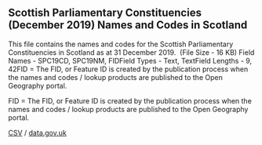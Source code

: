 ## Scottish Parliamentary Constituencies (December 2019) Names and Codes in Scotland

This file contains the names and codes for the Scottish Parliamentary Constituencies in Scotland as at 31 December 2019.  (File Size - 16 KB) Field Names - SPC19CD, SPC19NM, FIDField Types - Text, TextField Lengths - 9, 42FID = The FID, or Feature ID is created by
the publication process when the names and codes / lookup products are
published to the Open Geography portal. 

FID = The FID, or Feature ID is created by
the publication process when the names and codes / lookup products are
published to the Open Geography portal. 

[CSV](../csv/260.csv) / [data.gov.uk](https://data.gov.uk/dataset/73029bf3-c2ba-4b65-b262-fadba4b8971d/scottish-parliamentary-constituencies-december-2019-names-and-codes-in-scotland)


